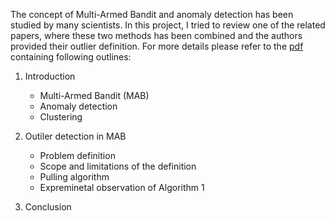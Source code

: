 
The concept of Multi-Armed Bandit and anomaly detection has been studied by many scientists. In this project, I tried to review one of the related papers, where these two methods has been combined and the authors provided their outlier definition. For more details please refer to the [pdf](https://github.com/PouyaRepos/Mutil-Armed-Bandit-Anomaly-Detection/blob/main/MAB_anomaly_detection.pdf)  containing following outlines:
1. Introduction
	- Multi-Armed Bandit (MAB)
	- Anomaly detection
	- Clustering 
	
2. Outiler detection in MAB
	- Problem definition
	- Scope and limitations of the definition
	- Pulling algorithm
	- Expreminetal observation of Algorithm 1
3. Conclusion
